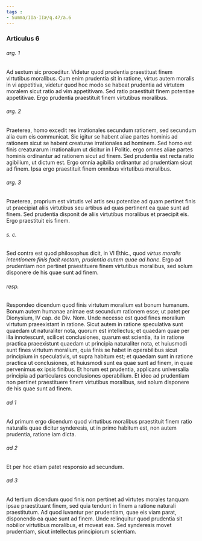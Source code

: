 ```yaml
---
tags : 
- Summa/IIa-IIæ/q.47/a.6
---
```


### Articulus 6

###### arg. 1
Ad sextum sic proceditur. Videtur quod prudentia praestituat finem virtutibus moralibus. Cum enim prudentia sit in ratione, virtus autem moralis in vi appetitiva, videtur quod hoc modo se habeat prudentia ad virtutem moralem sicut ratio ad vim appetitivam. Sed ratio praestituit finem potentiae appetitivae. Ergo prudentia praestituit finem virtutibus moralibus.

###### arg. 2
Praeterea, homo excedit res irrationales secundum rationem, sed secundum alia cum eis communicat. Sic igitur se habent aliae partes hominis ad rationem sicut se habent creaturae irrationales ad hominem. Sed homo est finis creaturarum irrationalium ut dicitur in I Politic. ergo omnes aliae partes hominis ordinantur ad rationem sicut ad finem. Sed prudentia est recta ratio agibilium, ut dictum est. Ergo omnia agibilia ordinantur ad prudentiam sicut ad finem. Ipsa ergo praestituit finem omnibus virtutibus moralibus.

###### arg. 3
Praeterea, proprium est virtutis vel artis seu potentiae ad quam pertinet finis ut praecipiat aliis virtutibus seu artibus ad quas pertinent ea quae sunt ad finem. Sed prudentia disponit de aliis virtutibus moralibus et praecipit eis. Ergo praestituit eis finem.

###### s. c.
Sed contra est quod philosophus dicit, in VI Ethic., quod *virtus moralis intentionem finis facit rectam, prudentia autem quae ad hanc*. Ergo ad prudentiam non pertinet praestituere finem virtutibus moralibus, sed solum disponere de his quae sunt ad finem.

###### resp.
Respondeo dicendum quod finis virtutum moralium est bonum humanum. Bonum autem humanae animae est secundum rationem esse; ut patet per Dionysium, IV cap. de Div. Nom. Unde necesse est quod fines moralium virtutum praeexistant in ratione. Sicut autem in ratione speculativa sunt quaedam ut naturaliter nota, quorum est intellectus; et quaedam quae per illa innotescunt, scilicet conclusiones, quarum est scientia, ita in ratione practica praeexistunt quaedam ut principia naturaliter nota, et huiusmodi sunt fines virtutum moralium, quia finis se habet in operabilibus sicut principium in speculativis, ut supra habitum est; et quaedam sunt in ratione practica ut conclusiones, et huiusmodi sunt ea quae sunt ad finem, in quae pervenimus ex ipsis finibus. Et horum est prudentia, applicans universalia principia ad particulares conclusiones operabilium. Et ideo ad prudentiam non pertinet praestituere finem virtutibus moralibus, sed solum disponere de his quae sunt ad finem.

###### ad 1
Ad primum ergo dicendum quod virtutibus moralibus praestituit finem ratio naturalis quae dicitur synderesis, ut in primo habitum est, non autem prudentia, ratione iam dicta.

###### ad 2
Et per hoc etiam patet responsio ad secundum.

###### ad 3
Ad tertium dicendum quod finis non pertinet ad virtutes morales tanquam ipsae praestituant finem, sed quia tendunt in finem a ratione naturali praestitutum. Ad quod iuvantur per prudentiam, quae eis viam parat, disponendo ea quae sunt ad finem. Unde relinquitur quod prudentia sit nobilior virtutibus moralibus, et moveat eas. Sed synderesis movet prudentiam, sicut intellectus principiorum scientiam.

